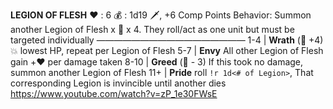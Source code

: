 __**LEGION OF FLESH**__
:heart: : 6
:moneybag: : 1d19 :dagger:, +6 Comp Points
Behavior: Summon another Legion of Flesh x :busts_in_silhouette: x 4. They roll/act as one unit but must be targeted individually
—————————————————
1-4   | **Wrath** (:game_die: +4) :boom: lowest HP, repeat per Legion of Flesh
5-7   | **Envy** All other Legion of Flesh gain +:heart: per damage taken
8-10 | **Greed** (:game_die: - 3) If this took no damage, summon another Legion of Flesh
11+    | **Pride** roll `!r 1d<# of Legion>`, That corresponding Legion is invincible until another dies
https://www.youtube.com/watch?v=zP_1e30FWsE